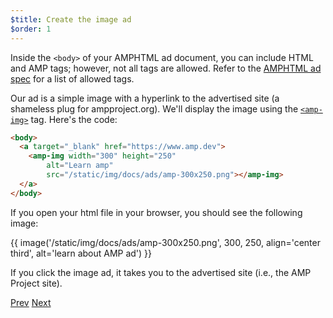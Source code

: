 ```yaml
---
$title: Create the image ad
$order: 1
---
```


Inside the `<body>` of your AMPHTML ad document, you can include HTML and AMP tags; however, not all tags are allowed.  Refer to the [AMPHTML ad spec](/docs/ads/a4a_spec.html#allowed-amp-extensions-and-builtins) for a list of allowed tags.

Our ad is a simple image with a hyperlink to the advertised site (a shameless plug for ampproject.org).  We'll display the image using the [`<amp-img>`](/docs/reference/components/amp-img.html) tag.  Here's the code:

```html hl_lines="2 3 4 5 6"
<body>
  <a target="_blank" href="https://www.amp.dev">
    <amp-img width="300" height="250"
        alt="Learn amp"
        src="/static/img/docs/ads/amp-300x250.png"></amp-img>
  </a>
</body>
```

If you open your html file in your browser, you should see the following image:

{{ image('/static/img/docs/ads/amp-300x250.png', 300, 250, align='center third', alt='learn about AMP ad') }}

If you click the image ad, it takes you to the advertised site (i.e., the AMP Project site).

<div class="prev-next-buttons">
  <a class="button prev-button" href="{{g.doc('/content/amp-dev/documentation/guides-and-tutorials/learn/amphtml_ads/create_amphtml_ad/create_shell.md', locale=doc.locale).url.path}}"><span class="arrow-prev">Prev</span></a>
  <a class="button next-button" href="{{g.doc('/content/amp-dev/documentation/guides-and-tutorials/learn/amphtml_ads/create_amphtml_ad/track_views.md', locale=doc.locale).url.path}}"><span class="arrow-next">Next</span></a>
</div>
